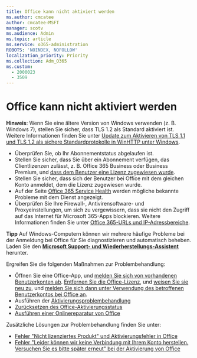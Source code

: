 ```yaml
---
title: Office kann nicht aktiviert werden
ms.author: cmcatee
author: cmcatee-MSFT
manager: scotv
ms.audience: Admin
ms.topic: article
ms.service: o365-administration
ROBOTS: 'NOINDEX, NOFOLLOW'
localization_priority: Priority
ms.collection: Adm_O365
ms.custom:
  - 2000023
  - 3509
---
```


# <a name="unable-to-activate-office"></a>Office kann nicht aktiviert werden

**Hinweis**: Wenn Sie eine ältere Version von Windows verwenden (z. B. Windows 7), stellen Sie sicher, dass TLS 1.2 als Standard aktiviert ist. Weitere Informationen finden Sie unter [Update zum Aktivieren von TLS 1.1 und TLS 1.2 als sichere Standardprotokolle in WinHTTP unter Windows](https://support.microsoft.com/topic/update-to-enable-tls-1-1-and-tls-1-2-as-default-secure-protocols-in-winhttp-in-windows-c4bd73d2-31d7-761e-0178-11268bb10392).

- Überprüfen Sie, ob Ihr Abonnementstatus abgelaufen ist.
- Stellen Sie sicher, dass Sie über ein Abonnement verfügen, das Clientlizenzen zulässt, z. B. Office 365 Business oder Business Premium, und [dass dem Benutzer eine Lizenz zugewiesen wurde](https://docs.microsoft.com/microsoft-365/admin/manage/assign-licenses-to-users).
- Stellen Sie sicher, dass sich der Benutzer bei Office mit dem gleichen Konto anmeldet, dem die Lizenz zugewiesen wurde.
- Auf der Seite [Office 365 Service Health](https://docs.microsoft.com/office365/enterprise/view-service-health) werden mögliche bekannte Probleme mit dem Dienst angezeigt.
- Überprüfen Sie Ihre Firewall-, Antivirensoftware- und Proxyeinstellungen, um sich zu vergewissern, dass sie nicht den Zugriff auf das Internet für Microsoft 365-Apps blockieren. Weitere Informationen finden Sie unter [Office 365-URLs und IP-Adressbereiche](https://docs.microsoft.com/office365/enterprise/urls-and-ip-address-ranges "Office 365-URLs und -IP-Adressbereiche").

**Tipp** Auf Windows-Computern können wir mehrere häufige Probleme bei der Anmeldung bei Office für Sie diagnostizieren und automatisch beheben. Laden Sie den **[Microsoft Support- und Wiederherstellungs-Assistent](https://aka.ms/SaRA-OfficeSignInScenario)** herunter.

Ergreifen Sie die folgenden Maßnahmen zur Problembehandlung:

- Öffnen Sie eine Office-App, und [melden Sie sich von vorhandenen Benutzerkonten ab](https://support.office.com/article/5a20dc11-47e9-4b6f-945d-478cb6d92071). [Entfernen Sie die Office-Lizenz](https://docs.microsoft.com/microsoft-365/admin/manage/remove-licenses-from-users), und [weisen Sie sie neu zu](https://docs.microsoft.com/microsoft-365/admin/manage/assign-licenses-to-users), und [melden Sie sich dann unter Verwendung des betroffenen Benutzerkontos bei Office an](https://support.office.com/article/628ea040-f265-49de-b986-be09c3ebf8a9).
- Ausführen der [Aktivierungsproblembehandlung](https://aka.ms/SARA-OfficeActivation-Alchemy)
- [Zurücksetzen des Office-Aktivierungsstatus](https://docs.microsoft.com/office365/troubleshoot/activation/reset-office-365-proplus-activation-state "Zurücksetzen des Office-Aktivierungsstatus")
- [Ausführen einer Onlinereparatur von Office](https://support.office.com/Article/7821d4b6-7c1d-4205-aa0e-a6b40c5bb88b?wt.mc_id=Alchemy_ClientDIA)

Zusätzliche Lösungen zur Problembehandlung finden Sie unter:  

- [Fehler "Nicht lizenziertes Produkt" und Aktivierungsfehler in Office](https://support.office.com/Article/0d23d3c0-c19c-4b2f-9845-5344fedc4380?wt.mc_id=Alchemy_ClientDIA)
- [Fehler "Leider können wir keine Verbindung mit Ihrem Konto herstellen. Versuchen Sie es bitte später erneut" bei der Aktivierung von Office](https://docs.microsoft.com/office/troubleshoot/activation-installation/issue-when-activate-office-from-office-365)